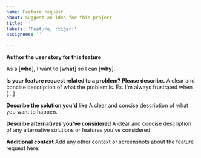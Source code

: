 ```yaml
---
name: Feature request
about: Suggest an idea for this project
title: ''
labels: 'Feature, :tiger:'
assignees: ''

---
```

**Author the user story for this feature**

As a [**who**], I want to [**what**] so I can [**why**].

**Is your feature request related to a problem? Please describe.**
A clear and concise description of what the problem is. Ex. I'm always frustrated when [...]

**Describe the solution you'd like**
A clear and concise description of what you want to happen.

**Describe alternatives you've considered**
A clear and concise description of any alternative solutions or features you've considered.

**Additional context**
Add any other context or screenshots about the feature request here.